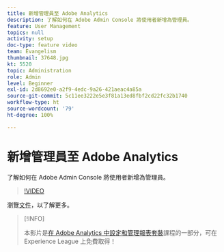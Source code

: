 ```yaml
---
title: 新增管理員至 Adobe Analytics
description: 了解如何在 Adobe Admin Console 將使用者新增為管理員。
feature: User Management
topics: null
activity: setup
doc-type: feature video
team: Evangelism
thumbnail: 37648.jpg
kt: 5520
topic: Administration
role: Admin
level: Beginner
exl-id: 2d8692e0-a2f9-4edc-9a26-421aeac4a85a
source-git-commit: 5c11ee3222e5e3f81a13ed8fbf2cd22fc32b1740
workflow-type: ht
source-wordcount: '79'
ht-degree: 100%

---
```


# 新增管理員至 Adobe Analytics

了解如何在 Adobe Admin Console 將使用者新增為管理員。

>[!VIDEO](https://video.tv.adobe.com/v/37648/?quality=12&learn=on)

瀏覽[文件](https://helpx.adobe.com/tw/enterprise/using/admin-console.html)，以了解更多。

>[!INFO]
>
> 本影片是[在 Adobe Analytics 中設定和管理報表套裝](https://experienceleague.adobe.com/?recommended=Analytics-A-1-2021.1.administration)課程的一部分，可在 Experience League 上免費取得！